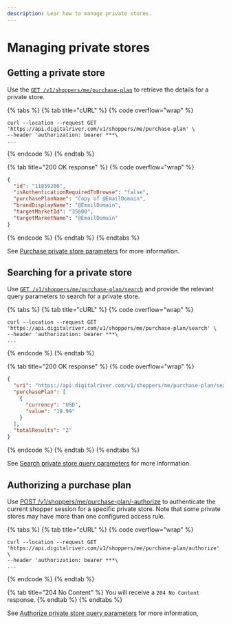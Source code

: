 ```yaml
---
description: Lear how to manage private stores.
---
```


# Managing private stores

## Getting a private store

Use the [`GET /v1/shoppers/me/purchase-plan`](https://www.digitalriver.com/docs/commerce-shopper-api/#tag/Purchase-Plan/paths/\~1v1\~1shoppers\~1me\~1purchase-plan/get) to retrieve the details for a private store.

{% tabs %}
{% tab title="cURL" %}
{% code overflow="wrap" %}
```http
curl --location --request GET 'https://api.digitalriver.com/v1/shoppers/me/purchase-plan' \
--header 'authorization: bearer ***\
...
```
{% endcode %}
{% endtab %}

{% tab title="200 OK response" %}
{% code overflow="wrap" %}
```json
{
  "id": "11859200",
  "isAuthenticationRequiredToBrowse": "false",
  "purchasePlanName": "Copy of @EmailDomain",
  "brandDisplayName": "@EmailDomain",
  "targetMarketId": "35600",
  "targetMarketName": "@EmailDomain"
}
```
{% endcode %}
{% endtab %}
{% endtabs %}

See [Purchase private store parameters](../../../general-resources/shopper-apis-reference/private-store.md#private-store-query-parameters) for more information.

## Searching for a private store

Use [`GET /v1/shoppers/me/purchase-plan/search`](https://www.digitalriver.com/docs/commerce-shopper-api/#tag/Purchase-Plan-Search/paths/\~1v1\~1shoppers\~1me\~1purchase-plan\~1search/get) and provide the relevant query parameters to search for a private store.

{% tabs %}
{% tab title="cURL" %}
{% code overflow="wrap" %}
```http
curl --location --request GET 'https://api.digitalriver.com/v1/shoppers/me/purchase-plan/search' \
--header 'authorization: bearer ***\
...
```
{% endcode %}
{% endtab %}

{% tab title="200 OK response" %}
{% code overflow="wrap" %}
```json
{
  "uri": "https://api.digitalriver.com/v1/shoppers/me/purchase-plan/search",
  "purchasePlan": [
    {
      "currency": "USD",
      "value": "19.99"
    }
  ],
  "totalResults": "2"
}
```
{% endcode %}
{% endtab %}
{% endtabs %}

See [Search private store query parameters](../../../general-resources/shopper-apis-reference/private-store.md#search-private-store-query-parameters) for more information.

## Authorizing a purchase plan

Use [POST /v1/shoppers/me/purchase-plan/-authorize](https://www.digitalriver.com/docs/commerce-shopper-api/#tag/Purchase-Plan-Authorize/paths/\~1v1\~1shoppers\~1me\~1purchase-plan\~1authorize/post) to authenticate the current shopper session for a specific private store. Note that some private stores may have more than one configured access rule.

{% tabs %}
{% tab title="cURL" %}
{% code overflow="wrap" %}
```http
curl --location --request GET 'https://api.digitalriver.com/v1/shoppers/me/purchase-plan/authorize' \
--header 'authorization: bearer ***\
...
```
{% endcode %}
{% endtab %}

{% tab title="204 No Content" %}
You will receive a `204 No Content` response.
{% endtab %}
{% endtabs %}

See [Authorize private store query parameters](../../../general-resources/shopper-apis-reference/private-store.md#authorize-private-store-query-parameters) for more information,
